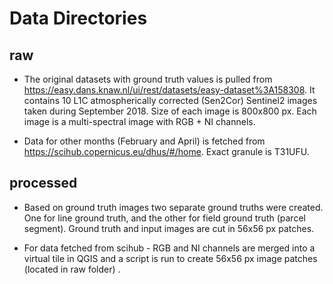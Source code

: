 # Data Directories

## raw  

- The original datasets with ground truth values is pulled from https://easy.dans.knaw.nl/ui/rest/datasets/easy-dataset%3A158308. It contains 10 L1C atmospherically corrected (Sen2Cor) Sentinel2 images taken during September 2018.
Size of each image is 800x800 px. Each image is a multi-spectral image with RGB + NI channels.
  
- Data for other months (February and April) is fetched from https://scihub.copernicus.eu/dhus/#/home. Exact granule is T31UFU.
## processed  

- Based on ground truth images two separate ground truths were created. One for line ground truth, and the other for field ground truth (parcel segment). Ground truth and input images are cut in 56x56 px patches.

- For data fetched from scihub - RGB and NI channels are merged into a virtual tile in QGIS and a script is run to create 56x56 px image patches (located in raw folder) .
